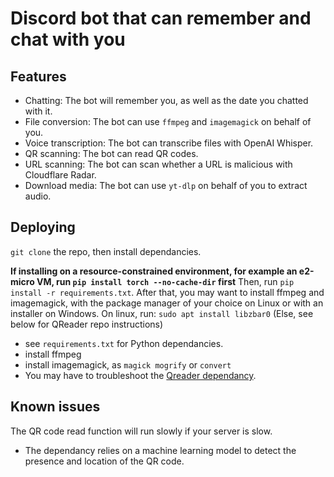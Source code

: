# Discord bot that can remember and chat with you

## Features

- Chatting: The bot will remember you, as well as the date you chatted with it.
- File conversion: The bot can use `ffmpeg` and `imagemagick` on behalf of you.
- Voice transcription: The bot can transcribe files with OpenAI Whisper.
- QR scanning: The bot can read QR codes.
- URL scanning: The bot can scan whether a URL is malicious with Cloudflare Radar.
- Download media: The bot can use `yt-dlp` on behalf of you to extract audio.

## Deploying

`git clone` the repo, then install dependancies.

**If installing on a resource-constrained environment, for example an e2-micro VM, run `pip install torch --no-cache-dir` first**
Then, run `pip install -r requirements.txt`.
After that, you may want to install ffmpeg and imagemagick, with the package manager of your choice on Linux or with an installer on Windows.
On linux, run: `sudo apt install libzbar0` (Else, see below for QReader repo instructions)

- see `requirements.txt` for Python dependancies.
- install ffmpeg
- install imagemagick, as `magick mogrify` or `convert`
- You may have to troubleshoot the [Qreader dependancy](https://pypi.org/project/qreader/).

## Known issues

The QR code read function will run slowly if your server is slow.
- The dependancy relies on a machine learning model to detect the presence and location of the QR code.